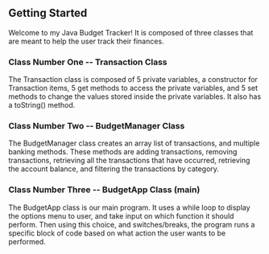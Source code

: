 ## Getting Started

Welcome to my Java Budget Tracker! It is composed of three classes that are meant to help the user track their finances.

### Class Number One -- Transaction Class
The Transaction class is composed of 5 private variables, a constructor for Transaction items, 5 get methods to access the private variables, and 5 set methods to change the values stored inside the private variables. It also has a toString() method.

### Class Number Two -- BudgetManager Class
The BudgetManager class creates an array list of transactions, and multiple banking methods. These methods are adding transactions, removing transactions, retrieving all the transactions that have occurred, retrieving the account balance, and filtering the transactions by category.

### Class Number Three -- BudgetApp Class (main)
The BudgetApp class is our main program. It uses a while loop to display the options menu to user, and take input on which function it should perform. Then using this choice, and switches/breaks, the program runs a specific block of code based on what action the user wants to be performed.
